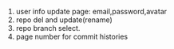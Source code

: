 1. user info update page: email,password,avatar
2. repo del and update(rename)
3. repo branch select.
4. page number for commit histories
   
